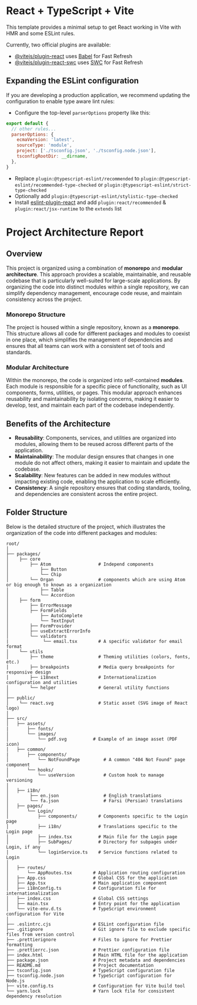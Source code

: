 # React + TypeScript + Vite

This template provides a minimal setup to get React working in Vite with HMR and some ESLint rules.

Currently, two official plugins are available:

- [@vitejs/plugin-react](https://github.com/vitejs/vite-plugin-react/blob/main/packages/plugin-react/README.md) uses [Babel](https://babeljs.io/) for Fast Refresh
- [@vitejs/plugin-react-swc](https://github.com/vitejs/vite-plugin-react-swc) uses [SWC](https://swc.rs/) for Fast Refresh

## Expanding the ESLint configuration

If you are developing a production application, we recommend updating the configuration to enable type aware lint rules:

- Configure the top-level `parserOptions` property like this:

```js
export default {
  // other rules...
  parserOptions: {
    ecmaVersion: 'latest',
    sourceType: 'module',
    project: ['./tsconfig.json', './tsconfig.node.json'],
    tsconfigRootDir: __dirname,
  },
}
```

- Replace `plugin:@typescript-eslint/recommended` to `plugin:@typescript-eslint/recommended-type-checked` or `plugin:@typescript-eslint/strict-type-checked`
- Optionally add `plugin:@typescript-eslint/stylistic-type-checked`
- Install [eslint-plugin-react](https://github.com/jsx-eslint/eslint-plugin-react) and add `plugin:react/recommended` & `plugin:react/jsx-runtime` to the `extends` list


# Project Architecture Report

## Overview

This project is organized using a combination of **monorepo** and **modular architecture**. This approach provides a scalable, maintainable, and reusable codebase that is particularly well-suited for large-scale applications. By organizing the code into distinct modules within a single repository, we can simplify dependency management, encourage code reuse, and maintain consistency across the project.

### Monorepo Structure

The project is housed within a single repository, known as a **monorepo**. This structure allows all code for different packages and modules to coexist in one place, which simplifies the management of dependencies and ensures that all teams can work with a consistent set of tools and standards.

### Modular Architecture

Within the monorepo, the code is organized into self-contained **modules**. Each module is responsible for a specific piece of functionality, such as UI components, forms, utilities, or pages. This modular approach enhances reusability and maintainability by isolating concerns, making it easier to develop, test, and maintain each part of the codebase independently.

## Benefits of the Architecture

- **Reusability**: Components, services, and utilities are organized into modules, allowing them to be reused across different parts of the application.
- **Maintainability**: The modular design ensures that changes in one module do not affect others, making it easier to maintain and update the codebase.
- **Scalability**: New features can be added in new modules without impacting existing code, enabling the application to scale efficiently.
- **Consistency**: A single repository ensures that coding standards, tooling, and dependencies are consistent across the entire project.

## Folder Structure

Below is the detailed structure of the project, which illustrates the organization of the code into different packages and modules:

```plaintext
root/
│
├── packages/
│    ├── core                       
│        ├── Atom                  # Independ components
│            ├── Button
│            └── Chip
│        └── Organ                 # components which are using Atom or big enough to known as a organization
│            ├── Table
│            └── Accordion
│    ├── form
│        ├── ErrorMessage
│        ├── FormFields
│            ├── AutoComplete
│            └── TextInput
│        ├── FormProvider
│        ├── useExtractErrorInfo
│        └── validators
|             └── email.tsx        # A specific validator for email format
│    └── utils
│        ├── theme                 # Theming utilities (colors, fonts, etc.)
│        ├── breakpoints           # Media query breakpoints for responsive design
│        ├── i18next               # Internationalization configuration and utilities
│        └── helper                # General utility functions
│
├── public/
│    └── react.svg                 # Static asset (SVG image of React logo)
│
├── src/                 
│   ├── assets/
|       ├── fonts/         
│       └── images/      
│           └── pdf.svg          # Example of an image asset (PDF icon)
│   ├── common/             
|       ├── components/     
│           └── NotFoundPage         # A common "404 Not Found" page component
│       └── hooks/      
│           └── useVersion           # Custom hook to manage versioning
│                 
│   ├── i18n/               
│        ├── en.json                 # English translations
│        └── fa.json                 # Farsi (Persian) translations
│   ├── pages/               
│       └── Login/    
│           ├── components/        # Components specific to the Login page
│           ├── i18n/              # Translations specific to the Login page
│           ├── index.tsx          # Main file for the Login page
│           ├── SubPages/          # Directory for subpages under Login, if any
│           └── loginService.ts    # Service functions related to Login
│     
│   ├── routes/                 
│       └── AppRoutes.tsx        # Application routing configuration                          
│   ├── App.css                  # Global CSS for the application  
│   ├── App.tsx                  # Main application component             
│   ├── i18nConfig.ts            # Configuration file for internationalization          
│   ├── index.css                # Global CSS settings              
│   ├── main.tsx                 # Entry point for the application             
│   └── vite-env.d.ts            # TypeScript environment configuration for Vite    
│          
├── .eslintrc.cjs                # ESLint configuration file               
├── .gitignore                   # Git ignore file to exclude specific files from version control              
├── .prettierignore              # Files to ignore for Prettier formatting             
├── .prettierrc.json             # Prettier configuration file             
├── index.html                   # Main HTML file for the application             
├── package.json                 # Project metadata and dependencies             
├── README.md                    # Project documentation              
├── tsconfig.json                # TypeScript configuration file               
├── tsconfig.node.json           # TypeScript configuration for Node.js               
├── vite.config.ts               # Configuration for Vite build tool               
└── yarn.lock                    # Yarn lock file for consistent dependency resolution
